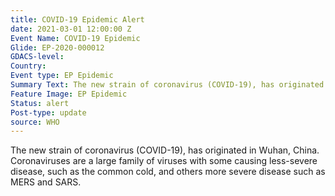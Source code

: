 ```yaml
---
title: COVID-19 Epidemic Alert
date: 2021-03-01 12:00:00 Z
Event Name: COVID-19 Epidemic
Glide: EP-2020-000012
GDACS-level: 
Country: 
Event type: EP Epidemic
Summary Text: The new strain of coronavirus (COVID-19), has originated in Wuhan, China.
Feature Image: EP Epidemic
Status: alert
Post-type: update
source: WHO
---
```


The new strain of coronavirus (COVID-19), has originated in Wuhan, China. Coronaviruses are a large family of viruses with some causing less-severe disease, such as the common cold, and others more severe disease such as MERS and SARS.

